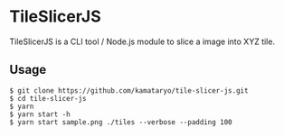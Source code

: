 # TileSlicerJS

TileSlicerJS is a CLI tool / Node.js module to slice a image into XYZ tile.

## Usage

```shell
$ git clone https://github.com/kamataryo/tile-slicer-js.git
$ cd tile-slicer-js
$ yarn
$ yarn start -h
$ yarn start sample.png ./tiles --verbose --padding 100
```
